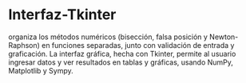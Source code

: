 # Interfaz-Tkinter
organiza los métodos numéricos (bisección, falsa posición y Newton-Raphson) en funciones separadas, junto con validación de entrada y graficación. La interfaz gráfica, hecha con Tkinter, permite al usuario ingresar datos y ver resultados en tablas y gráficas, usando NumPy, Matplotlib y Sympy. 

